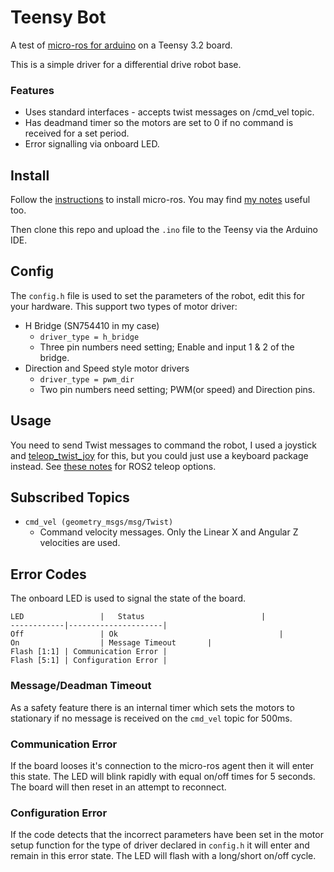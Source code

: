 # Teensy Bot
A test of [micro-ros for arduino](https://github.com/micro_ros_ardino) on a Teensy 3.2 board.

This is a simple driver for a differential drive robot base.

### Features
- Uses standard interfaces - accepts twist messages on /cmd_vel topic.
- Has deadmand timer so the motors are set to 0 if no command is received for a set period.
- Error signalling via onboard LED.

## Install
Follow the [instructions](https://github.com/micro-ROS/micro_ros_arduino/blob/foxy/README.md) to install micro-ros.
You may find [my notes](https://n-fry.gitbook.io/ros2-notes/package-tests/micro-ros-for-arduino-ide) useful too.

Then clone this repo and upload the `.ino` file to the Teensy via the Arduino IDE.

## Config
The `config.h` file is used to set the parameters of the robot, edit this for your hardware.
This support two types of motor driver:
- H Bridge (SN754410 in my case)
	- `driver_type = h_bridge`
	- Three pin numbers need setting; Enable and input 1 & 2 of the bridge.
- Direction and Speed style motor drivers
	- `driver_type = pwm_dir`
	- Two pin numbers need setting; PWM(or speed) and Direction pins.

## Usage
You need to send Twist messages to command the robot, I used a joystick and [teleop_twist_joy](https://github.com/ros2/teleop_twist_joy/tree/foxy) for this, but you could just use a keyboard package instead. See [these notes](https://n-fry.gitbook.io/ros2-notes/package-tests/teleop) for ROS2 teleop options.

## Subscribed Topics
- `cmd_vel (geometry_msgs/msg/Twist)`
	- Command velocity messages. Only the Linear X and Angular Z velocities are used.

## Error Codes
The onboard LED is used to signal the state of the board.
````
LED					|	Status 							|
------------|---------------------|
Off					| Ok									|
On					| Message Timeout 		|
Flash [1:1]	| Communication Error |
Flash [5:1]	| Configuration Error |
````
### Message/Deadman Timeout
As a safety feature there is an internal timer which sets the motors to stationary if no message is received on the `cmd_vel` topic for 500ms.

### Communication Error
If the board looses it's connection to the micro-ros agent then it will enter this state. The LED will blink rapidly with equal on/off times for 5 seconds. The board will then reset in an attempt to reconnect.

### Configuration Error
If the code detects that the incorrect parameters have been set in the motor setup function for the type of driver declared in `config.h` it will enter and remain in this error state. The LED will flash with a long/short on/off cycle.
